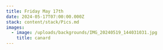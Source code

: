 ```yaml
---
title: Friday May 17th
date: 2024-05-17T07:00:00.000Z
stack: content/stack/Pics.md
images:
  - image: /uploads/backgrounds/IMG_20240519_144031031.jpg
    title: canard
---
```


